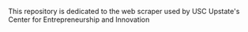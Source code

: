 This repository is dedicated to the web scraper used by USC Upstate's Center for Entrepreneurship and Innovation
